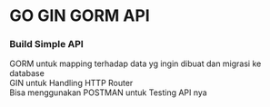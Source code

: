 # GO GIN GORM API

<h3>Build Simple API</h3>
GORM untuk mapping terhadap data yg ingin dibuat dan migrasi ke database <br>
GIN untuk Handling HTTP Router <br>
Bisa menggunakan POSTMAN untuk Testing API nya
